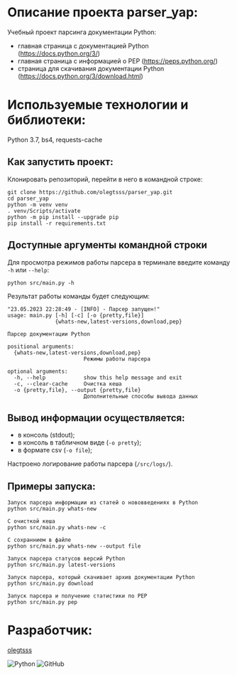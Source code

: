 # Описание проекта parser_yap:

Учебный проект парсинга документации Python:
- главная страница c документацией Python (https://docs.python.org/3/)
- главная страница c информацией о PEP (https://peps.python.org/)
- страница для скачивания документации Python (https://docs.python.org/3/download.html)

# Используемые технологии и библиотеки:

Python 3.7, bs4, requests-cache

## Как запустить проект:
Клонировать репозиторий, перейти в него в командной строке:
```
git clone https://github.com/olegtsss/parser_yap.git
cd parser_yap
python -m venv venv
. venv/Scripts/activate
python -m pip install --upgrade pip
pip install -r requirements.txt
```


## Доступные аргументы командной строки
Для просмотра режимов работы парсера в терминале введите команду ```-h```
или ```--help```:  
```
python src/main.py -h
```

Результат работы команды будет следующим:
```
"23.05.2023 22:28:49 - [INFO] - Парсер запущен!"
usage: main.py [-h] [-c] [-o {pretty,file}]
               {whats-new,latest-versions,download,pep}

Парсер документации Python

positional arguments:
  {whats-new,latest-versions,download,pep}
                        Режимы работы парсера

optional arguments:
  -h, --help            show this help message and exit
  -c, --clear-cache     Очистка кеша
  -o {pretty,file}, --output {pretty,file}
                        Дополнительные способы вывода данных
```

## Вывод информации осуществляется:  
- в консоль (stdout);  
- в консоль в табличном виде (```-o pretty```);
- в формате csv (```-o file```);

Настроено логирование работы парсера (```/src/logs/```).

## Примеры запуска:

```
Запуск парсера информации из статей о нововведениях в Python
python src/main.py whats-new

C очисткой кеша
python src/main.py whats-new -c

C сохраннием в файле
python src/main.py whats-new --output file

Запуск парсера статусов версий Python
python src/main.py latest-versions

Запуск парсера, который скачивает архив документации Python
python src/main.py download

Запуск парсера и получение статистики по PEP
python src/main.py pep
```
# Разработчик:
[olegtsss](https://github.com/olegtsss)

![Python](https://img.shields.io/badge/python-3670A0?style=for-the-badge&logo=python&logoColor=ffdd54)
![GitHub](https://img.shields.io/badge/github-%23121011.svg?style=for-the-badge&logo=github&logoColor=whte)

